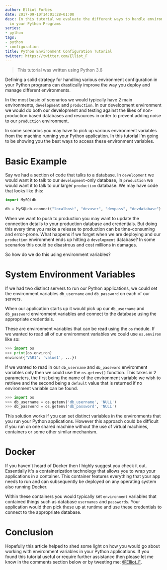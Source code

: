 ```yaml
---
author: Elliot Forbes
date: 2017-09-10T14:01:28+01:00
desc: In this tutorial we evaluate the different ways to handle environment configuration
  in your Python Programs
series:
- python
tags:
- python
- configuration
title: Python Environment Configuration Tutorial
twitter: https://twitter.com/Elliot_F
---
```


> This tutorial was written using Python 3.6

Defining a solid strategy for handling various environment configuration in your Python programs can drastically improve the way you deploy and manage different environments. 

In the most basic of scenarios we would typically have 2 main environments, `development` and `production`. In our development environment we would do both our development and testing against the likes of non-production based databases and resources in order to prevent adding noise to our `production` environment. 

In some scenarios you may have to pick up various environment variables from the machine running your Python application. In this tutorial I'm going to be showing you the best ways to access these environment variables.

# Basic Example

Say we had a section of code that talks to a database. In `development` we would want it to talk to our `development`-only database, in `production` we would want it to talk to our larger `production` database. We may have code that looks like this:

```python
import MySQLdb

db = MySQLdb.connect("localhost", "devuser", "devpass", "devdatabase")
``` 

When we want to push to production you may want to update the connection details to your production database and credentials. But doing this every time you make a release to production can be time-consuming and error-prone. What happens if we forget when we are deploying and our `production` environment ends up hitting a `development` database? In some scenarios this could be disastrous and cost millions in damages. 

So how do we do this using environment variables?

# System Environment Variables

If we had two distinct servers to run our Python applications, we could set the environment variables `db_username` and `db_password` on each of our servers. 

When our application starts up it would pick up our `db_username` and `db_password` environment variables and connect to the database using the appropriate credentials.

These are environment variables that can be read using the `os` module. If we wanted to read all of our environment variables we could use `os.environ` like so: 

```py
>>> import os
>>> print(os.environ)
environ({'VAR1': 'value1', ...})
```

If we wanted to read in our `db_username` and `db_password` environment variables only then we could use the `os.getenv()` function. This takes in 2 parameters, the first being the name of the environment variable we wish to retrieve and the second being a `default` value that is returned if no environment variable can be found. 

```py
>>> import os
>>> db_username = os.getenv('db_username', 'NULL')
>>> db_password = os.getenv('db_password', 'NULL')
```

This solution works if you can set distinct variables in the environments that you run your Python applications. However this approach could be difficult if you run on one shared machine without the use of virtual machines, containers or some other similar mechanism. 

# Docker

If you haven't heard of Docker then I highly suggest you check it out. Essentially it's a containerization technology that allows you to wrap your applications in a container. This container features everything that your app needs to run and can subsequently be deployed on any operating system also running Docker.

Within these containers you would typically set `environment` variables that contained things such as database `usernames` and `passwords`. Your application would then pick these up at runtime and use these credentials to connect to the appropriate database. 

# Conclusion

Hopefully this article helped to shed some light on how you would go about working with environment variables in your Python applications. If you found this tutorial useful or require further assistance then please let me know in the comments section below or by tweeting me: [@Elliot_F](https://twitter.com/elliot_f).